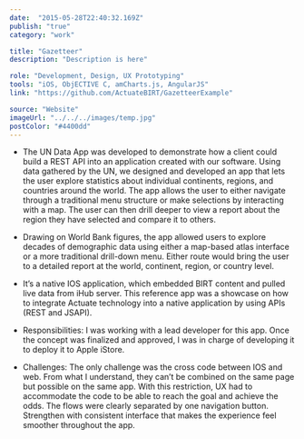 ```yaml
---
date:  "2015-05-28T22:40:32.169Z"
publish: "true" 
category: "work"

title: "Gazetteer"
description: "Description is here"

role: "Development, Design, UX Prototyping"
tools: "iOS, ObjECTIVE C, amCharts.js, AngularJS" 
link: "https://github.com/ActuateBIRT/GazetteerExample" 

source: "Website"
imageUrl: "../../../images/temp.jpg"
postColor: "#4400dd"
---
```


- The UN Data App was developed to demonstrate how a client could build a REST API into an application created with our software. Using data gathered by the UN, we designed and developed an app that lets the user explore statistics about individual continents, regions, and countries around the world. The app allows the user to either navigate through a traditional menu structure or make selections by interacting with a map. The user can then drill deeper to view a report about the region they have selected and compare it to others.

- Drawing on World Bank figures, the app allowed users to explore decades of demographic data using either a map-based atlas interface or a more traditional drill-down menu. Either route would bring the user to a detailed report at the world, continent, region, or country level.

- It’s a native IOS application, which embedded BIRT content and pulled live data from iHub server. This reference app was a showcase on how to integrate Actuate technology into a native application by using APIs (REST and JSAPI).

- Responsibilities: I was working with a lead developer for this app. Once the concept was finalized and approved, I was in charge of developing it to deploy it to Apple iStore.

- Challenges: The only challenge was the cross code between IOS and web. From what I understand, they can’t be combined on the same page but possible on the same app. With this restriction, UX had to accommodate the code to be able to reach the goal and achieve the odds. The flows were clearly separated by one navigation button. Strengthen with consistent interface that makes the experience feel smoother throughout the app.